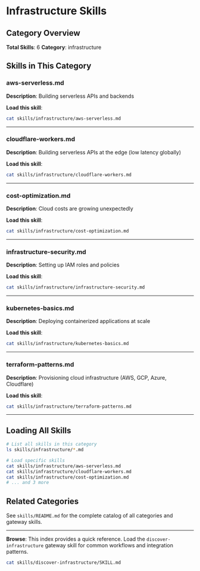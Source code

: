 # Infrastructure Skills

## Category Overview

**Total Skills**: 6
**Category**: infrastructure

## Skills in This Category

### aws-serverless.md
**Description**: Building serverless APIs and backends

**Load this skill**:
```bash
cat skills/infrastructure/aws-serverless.md
```

---

### cloudflare-workers.md
**Description**: Building serverless APIs at the edge (low latency globally)

**Load this skill**:
```bash
cat skills/infrastructure/cloudflare-workers.md
```

---

### cost-optimization.md
**Description**: Cloud costs are growing unexpectedly

**Load this skill**:
```bash
cat skills/infrastructure/cost-optimization.md
```

---

### infrastructure-security.md
**Description**: Setting up IAM roles and policies

**Load this skill**:
```bash
cat skills/infrastructure/infrastructure-security.md
```

---

### kubernetes-basics.md
**Description**: Deploying containerized applications at scale

**Load this skill**:
```bash
cat skills/infrastructure/kubernetes-basics.md
```

---

### terraform-patterns.md
**Description**: Provisioning cloud infrastructure (AWS, GCP, Azure, Cloudflare)

**Load this skill**:
```bash
cat skills/infrastructure/terraform-patterns.md
```

---

## Loading All Skills

```bash
# List all skills in this category
ls skills/infrastructure/*.md

# Load specific skills
cat skills/infrastructure/aws-serverless.md
cat skills/infrastructure/cloudflare-workers.md
cat skills/infrastructure/cost-optimization.md
# ... and 3 more
```

## Related Categories

See `skills/README.md` for the complete catalog of all categories and gateway skills.

---

**Browse**: This index provides a quick reference. Load the `discover-infrastructure` gateway skill for common workflows and integration patterns.

```bash
cat skills/discover-infrastructure/SKILL.md
```
